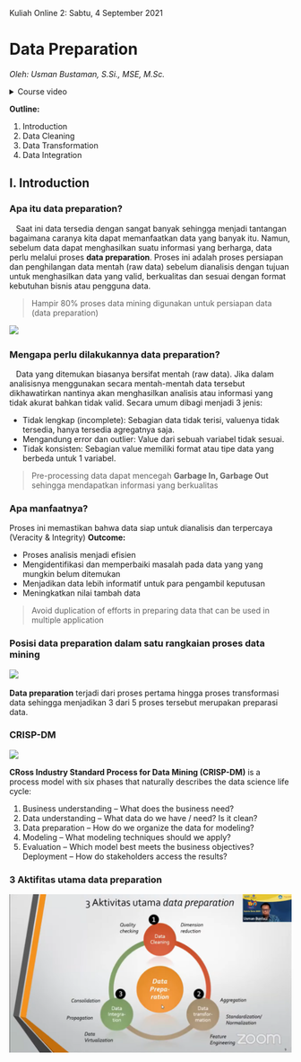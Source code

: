 Kuliah Online 2: Sabtu, 4 September 2021
# Data Preparation
_Oleh: Usman Bustaman, S.Si., MSE, M.Sc._  

<details>
  <summary>Course video</summary>
  
**Click for Full Online Course Video:**  
[![Click for full online course](https://img.youtube.com/vi/dggfr_sE7U4/0.jpg)](https://www.youtube.com/watch?v=dggfr_sE7U4)
</details>

**Outline:**
1. Introduction
2. Data Cleaning
3. Data Transformation
4. Data Integration

## I. Introduction
### Apa itu data preparation?
&nbsp;&nbsp;&nbsp;Saat ini data tersedia dengan sangat banyak sehingga menjadi tantangan bagaimana caranya kita dapat memanfaatkan data yang banyak itu. Namun, sebelum data dapat
menghasilkan suatu informasi yang berharga, data perlu melalui proses **data preparation**. Proses ini adalah proses persiapan dan penghilangan data mentah (raw data) sebelum
dianalisis dengan tujuan untuk menghasilkan data yang valid, berkualitas dan sesuai dengan format kebutuhan bisnis atau pengguna data.
> Hampir 80% proses data mining digunakan untuk persiapan data (data preparation)

<img width="600" src="https://devopedia.org/images/article/194/2438.1584952442.svg">

### Mengapa perlu dilakukannya data preparation?
&nbsp;&nbsp;&nbsp;Data yang ditemukan biasanya bersifat mentah (raw data). Jika dalam analisisnya menggunakan secara mentah-mentah data tersebut dikhawatirkan nantinya akan menghasilkan
analisis atau informasi yang tidak akurat bahkan tidak valid. Secara umum dibagi menjadi 3 jenis:
- Tidak lengkap (incomplete): Sebagian data tidak terisi, valuenya tidak tersedia, hanya tersedia agregatnya saja.
- Mengandung error dan outlier: Value dari sebuah variabel tidak sesuai.
- Tidak konsisten: Sebagian value memiliki format atau tipe data yang berbeda untuk 1 variabel.

> Pre-processing data dapat mencegah **Garbage In, Garbage Out** sehingga mendapatkan informasi yang berkualitas

### Apa manfaatnya?
Proses ini memastikan bahwa data siap untuk dianalisis dan terpercaya (Veracity & Integrity)
**Outcome:**
- Proses analisis menjadi efisien
- Mengidentifikasi dan memperbaiki masalah pada data yang yang mungkin belum ditemukan
- Menjadikan data lebih informatif untuk para pengambil keputusan
- Meningkatkan nilai tambah data

> Avoid duplication of efforts in preparing data that can be used in multiple application

### Posisi data preparation dalam satu rangkaian proses data mining
<img width="600" src="https://4.bp.blogspot.com/-6MFgXybnJJw/WsRDXvQWHtI/AAAAAAAAAXc/1Yq1-1dMIIsYknOSqaQXflWbdwXBDxQIwCEwYBhgL/s1600/kdd.jpg">

**Data preparation** terjadi dari proses pertama hingga proses transformasi data sehingga menjadikan 3 dari 5 proses tersebut merupakan preparasi data.


### CRISP-DM
<img align="left" width="300" src="https://www.datascience-pm.com/wp-content/uploads/2021/02/CRISP-DM.png">
<br>

**CRoss Industry Standard Process for Data Mining (CRISP-DM)** is a process model with six phases that naturally describes the data science life cycle:
1. Business understanding – What does the business need?
2. Data understanding – What data do we have / need? Is it clean?
3. Data preparation – How do we organize the data for modeling?
4. Modeling – What modeling techniques should we apply?
5. Evaluation – Which model best meets the business objectives?
Deployment – How do stakeholders access the results?

### 3 Aktifitas utama data preparation
<img widht="600" src="3 aktifitas utama.png">

